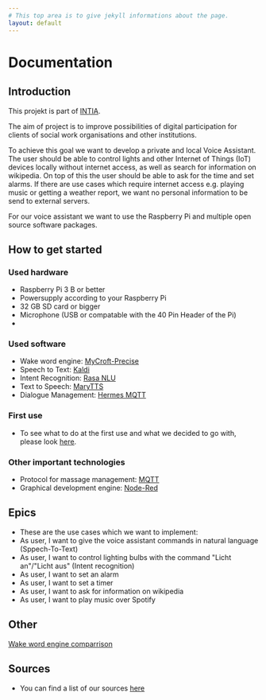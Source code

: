 ```yaml
---
# This top area is to give jekyll informations about the page.
layout: default
---
```

# Documentation

## Introduction

This projekt is part of [INTIA](https://dites.web.th-koeln.de/forschung/projekte/research-projects-intia/).

The aim of project is to improve possibilities of digital participation for clients of social work organisations and other
institutions.   

To achieve this goal we want to develop a private and local Voice Assistant. The user should be able to control lights and 
other Internet of Things (IoT) devices locally without internet access, as well as search for information on wikipedia.
On top of this the user should be able to ask for the time and set alarms. If there are use cases which require internet 
access e.g. playing music or getting a weather report, we want no personal information to be send to external servers.

For our voice assistant we want to use the Raspberry Pi and multiple open source software packages.


## How to get started
### Used hardware
- Raspberry Pi 3 B or better
- Powersupply according to your Raspberry Pi
- 32 GB SD card or bigger
- Microphone (USB or compatable with the 40 Pin Header of the Pi)
- 

### Used software
- Wake word engine: [MyCroft-Precise](./pages/mycroft.md)
- Speech to Text: [Kaldi](./pages/kaldi.md)
- Intent Recognition: [Rasa NLU](pages/rasanlu.md)
- Text to Speech: [MaryTTS](./pages/marytts.md) 
- Dialogue Management: [Hermes MQTT](./pages/hermesmqtt.md)

### First use
- To see what to do at the first use and what we decided to go with, please look [here](./pages/first-use.md).

### Other important technologies 
- Protocol for massage management: [MQTT](./pages/mqtt.md) 
- Graphical development engine: [Node-Red](./pages/node-red.md)

## Epics
- These are the use cases which we want to implement:
- As user, I want to give the voice assistant commands in natural language (Sppech-To-Text)
- As user, I want to control lighting bulbs with the command "Licht an"/"Licht aus" (Intent recognition)
- As user, I want to set an alarm
- As user, I want to set a timer
- As user, I want to ask for information on wikipedia
- As user, I want to play music over Spotify

## Other

[Wake word engine comparrison](pages/wake-word-engine-comparrison.md)

## Sources
- You can find a list of our sources [here](./pages/source-links.md)

